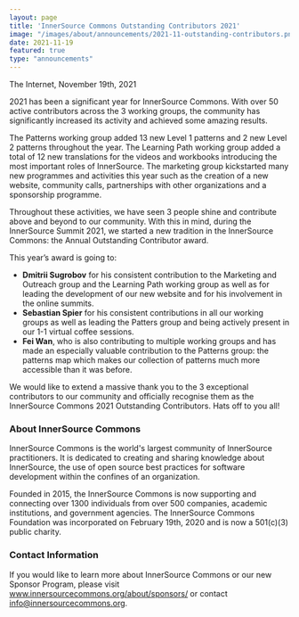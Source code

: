 ```yaml
---
layout: page
title: 'InnerSource Commons Outstanding Contributors 2021'
image: "/images/about/announcements/2021-11-outstanding-contributors.png.png"
date: 2021-11-19
featured: true
type: "announcements"
---
```

 
The Internet, November 19th, 2021

2021 has been a significant year for InnerSource Commons. With over 50 active contributors across the 3 working groups, the community has significantly increased its activity and achieved some amazing results.

The Patterns working group added 13 new Level 1 patterns and 2 new Level 2 patterns throughout the year. The Learning Path working group added a total of 12 new translations for the videos and workbooks introducing the most important roles of InnerSource. The marketing group kickstarted many new programmes and activities this year such as the creation of a new website, community calls, partnerships with other organizations and a sponsorship programme.

Throughout these activities, we have seen 3 people shine and contribute above and beyond to our community. With this in mind, during the InnerSource Summit 2021, we started a new tradition in the InnerSource Commons: the Annual Outstanding Contributor award.

This year’s award is going to: 
- **Dmitrii Sugrobov** for his consistent contribution to the Marketing and Outreach group and the Learning Path working group as well as for leading the development of our new website and for his involvement in the online summits.
- **Sebastian Spier** for his consistent contributions in all our working groups as well as leading the Patters group and being actively present in our 1-1 virtual coffee sessions. 
- **Fei Wan**, who is also contributing to multiple working groups and has made an especially valuable contribution to the Patterns group: the patterns map which makes our collection of patterns much more accessible than it was before.

We would like to extend a massive thank you to the 3 exceptional contributors to our community and officially recognise them as the InnerSource Commons 2021 Outstanding Contributors. Hats off to you all!

### About InnerSource Commons
 
InnerSource Commons is the world's largest community of InnerSource practitioners. It is dedicated to creating and sharing knowledge about InnerSource, the use of open source best practices for software development within the confines of an organization.
 
Founded in 2015, the InnerSource Commons is now supporting and connecting over 1300 individuals from over 500 companies, academic institutions, and government agencies. The InnerSource Commons Foundation was incorporated on February 19th, 2020 and is now a 501(c)(3) public charity.
 
### Contact Information
 
If you would like to learn more about InnerSource Commons or our new Sponsor Program, please visit www.innersourcecommons.org/about/sponsors/ or contact info@innersourcecommons.org.

